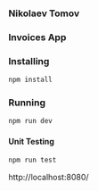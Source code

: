 ### Nikolaev Tomov

### Invoices App

### Installing

```bash
npm install
```

### Running

```bash
npm run dev
```

#### Unit Testing

```bash
npm run test
```


http://localhost:8080/

